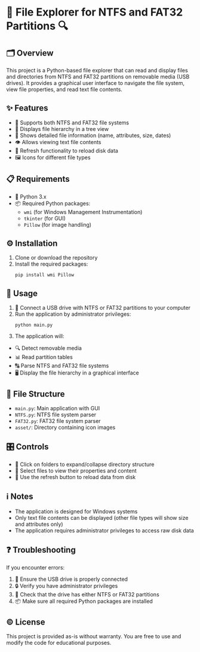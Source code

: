 # 📁 File Explorer for NTFS and FAT32 Partitions 🔍

## 🗂️ Overview
This project is a Python-based file explorer that can read and display files and directories from NTFS and FAT32 partitions on removable media (USB drives). It provides a graphical user interface to navigate the file system, view file properties, and read text file contents.

## ✨ Features
- 💽 Supports both NTFS and FAT32 file systems
- 🌳 Displays file hierarchy in a tree view
- 📝 Shows detailed file information (name, attributes, size, dates)
- 👁️ Allows viewing text file contents
- 🔄 Refresh functionality to reload disk data
- 🖼️ Icons for different file types

## 📋 Requirements
- 🐍 Python 3.x
- 📦 Required Python packages:
  - `wmi` (for Windows Management Instrumentation)
  - `tkinter` (for GUI)
  - `Pillow` (for image handling)

## ⚙️ Installation
1. Clone or download the repository
2. Install the required packages:
   ```
   pip install wmi Pillow
   ```

## 🚀 Usage
1. 💾 Connect a USB drive with NTFS or FAT32 partitions to your computer
2. Run the application by administrator privileges:
   ```
   python main.py
   ```
3. The application will:
- 🔍 Detect removable media
- 📊 Read partition tables
- 🔠 Parse NTFS and FAT32 file systems
- 🖥️ Display the file hierarchy in a graphical interface

## 📂 File Structure
- `main.py`: Main application with GUI
- `NTFS.py`: NTFS file system parser
- `FAT32.py`: FAT32 file system parser
- `asset/`: Directory containing icon images

## 🎛️ Controls
- 📂 Click on folders to expand/collapse directory structure
- 📄 Select files to view their properties and content
- 🔄 Use the refresh button to reload data from disk

## ℹ️ Notes
- The application is designed for Windows systems
- Only text file contents can be displayed (other file types will show size and attributes only)
- The application requires administrator privileges to access raw disk data

## ❓ Troubleshooting
If you encounter errors:
1. 🔌 Ensure the USB drive is properly connected
2. 🔒 Verify you have administrator privileges
3. 💽 Check that the drive has either NTFS or FAT32 partitions
4. 📦 Make sure all required Python packages are installed

## ©️ License
This project is provided as-is without warranty. You are free to use and modify the code for educational purposes.